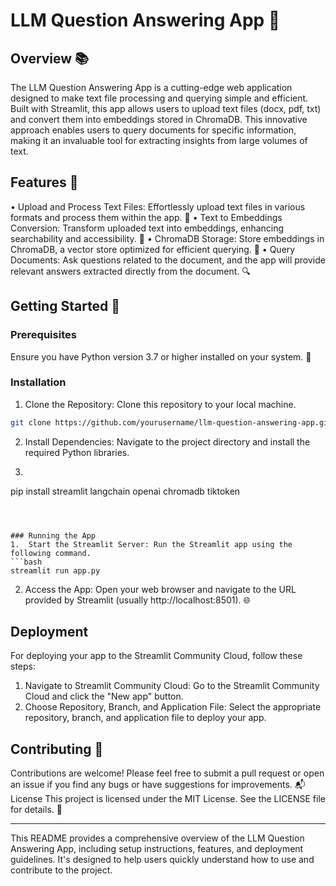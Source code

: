 # LLM Question Answering App 🚀
## Overview 📚
The LLM Question Answering App is a cutting-edge web application designed to make text file processing and querying simple and efficient. Built with Streamlit, this app allows users to upload text files (docx, pdf, txt) and convert them into embeddings stored in ChromaDB. This innovative approach enables users to query documents for specific information, making it an invaluable tool for extracting insights from large volumes of text.
## Features 🌟
•	Upload and Process Text Files: Effortlessly upload text files in various formats and process them within the app. 📁
•	Text to Embeddings Conversion: Transform uploaded text into embeddings, enhancing searchability and accessibility. 🧠
•	ChromaDB Storage: Store embeddings in ChromaDB, a vector store optimized for efficient querying. 💾
•	Query Documents: Ask questions related to the document, and the app will provide relevant answers extracted directly from the document. 🔍
## Getting Started 🏁
### Prerequisites
Ensure you have Python version 3.7 or higher installed on your system. 🐍
### Installation
1.	Clone the Repository: Clone this repository to your local machine.
```bash
git clone https://github.com/yourusername/llm-question-answering-app.git
```


2.	Install Dependencies: Navigate to the project directory and install the required Python libraries.
3.	```bash
pip install streamlit langchain openai chromadb tiktoken
```



### Running the App
1.	Start the Streamlit Server: Run the Streamlit app using the following command.
```bash
streamlit run app.py
```


2.	Access the App: Open your web browser and navigate to the URL provided by Streamlit (usually http://localhost:8501). 🌐
## Deployment
For deploying your app to the Streamlit Community Cloud, follow these steps:
1.	Navigate to Streamlit Community Cloud: Go to the Streamlit Community Cloud and click the "New app" button.
2.	Choose Repository, Branch, and Application File: Select the appropriate repository, branch, and application file to deploy your app.
## Contributing 🤝
Contributions are welcome! Please feel free to submit a pull request or open an issue if you find any bugs or have suggestions for improvements. 📬
License
This project is licensed under the MIT License. See the LICENSE file for details. 📄
________________________________________
This README provides a comprehensive overview of the LLM Question Answering App, including setup instructions, features, and deployment guidelines. It's designed to help users quickly understand how to use and contribute to the project.

